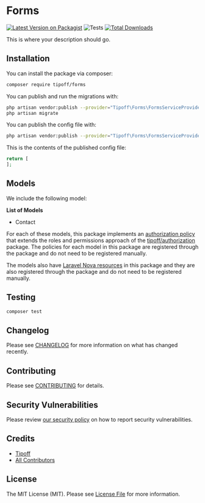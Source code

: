 # Forms

[![Latest Version on Packagist](https://img.shields.io/packagist/v/tipoff/forms.svg?style=flat-square)](https://packagist.org/packages/tipoff/forms)
![Tests](https://github.com/tipoff/forms/workflows/Tests/badge.svg)
[![Total Downloads](https://img.shields.io/packagist/dt/tipoff/forms.svg?style=flat-square)](https://packagist.org/packages/tipoff/forms)

This is where your description should go.

## Installation

You can install the package via composer:

```bash
composer require tipoff/forms
```

You can publish and run the migrations with:

```bash
php artisan vendor:publish --provider="Tipoff\Forms\FormsServiceProvider" --tag="migrations"
php artisan migrate
```

You can publish the config file with:
```bash
php artisan vendor:publish --provider="Tipoff\Forms\FormsServiceProvider" --tag="config"
```

This is the contents of the published config file:

```php
return [
];
```

## Models

We include the following model:

**List of Models**

- Contact

For each of these models, this package implements an [authorization policy](https://laravel.com/docs/8.x/authorization) that extends the roles and permissions approach of the [tipoff/authorization](https://github.com/tipoff/authorization) package. The policies for each model in this package are registered through the package and do not need to be registered manually.

The models also have [Laravel Nova resources](https://nova.laravel.com/docs/3.0/resources/) in this package and they are also registered through the package and do not need to be registered manually.


## Testing

```bash
composer test
```

## Changelog

Please see [CHANGELOG](CHANGELOG.md) for more information on what has changed recently.

## Contributing

Please see [CONTRIBUTING](.github/CONTRIBUTING.md) for details.

## Security Vulnerabilities

Please review [our security policy](../../security/policy) on how to report security vulnerabilities.

## Credits

- [Tipoff](https://github.com/tipoff)
- [All Contributors](../../contributors)

## License

The MIT License (MIT). Please see [License File](LICENSE.md) for more information.
